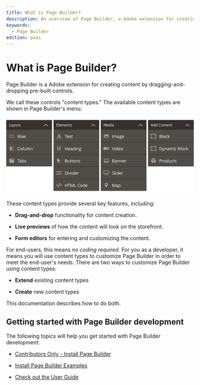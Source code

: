```yaml
---
title: What is Page Builder?
description: An overview of Page Builder, a Adobe extension for creating content by dragging-and-dropping pre-built controls.
keywords:
  - Page Builder
edition: paas
---
```


# What is Page Builder?

Page Builder is a Adobe extension for creating content by dragging-and-dropping pre-built controls.

We call these controls "content types." The available content types are shown in Page Builder's menu:

![Page Builder content types](../_images/page-builder/pagebuilder-content-types.png)

These content types provide several key features, including:

-  **Drag-and-drop** functionality for content creation.

-  **Live previews** of how the content will look on the storefront.

-  **Form editors** for entering and customizing the content.

For end-users, this means _no coding required_. For you as a developer, it means you will use content types to customize Page Builder in order to meet the end-user's needs. There are two ways to customize Page Builder using content types:

-  **Extend** existing content types

-  **Create** new content types

This documentation describes how to do both.

## Getting started with Page Builder development

The following topics will help you get started with Page Builder development:

-  [Contributors Only - Install Page Builder](contributors.md)

-  [Install Page Builder Examples](pagebuilder-examples.md)

-  [Check out the User Guide](https://experienceleague.adobe.com/docs/commerce-admin/page-builder/guide-overview.html?lang=en)
